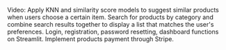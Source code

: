 Video: 
Apply KNN and similarity score models to suggest similar products when users choose a certain item.
Search for products by category and combine search results together to display a list that matches the user's preferences.
Login, registration, password resetting, dashboard functions on Streamlit.
Implement products payment through Stripe.
